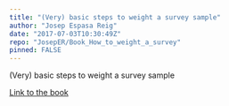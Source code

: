 ```yaml
---
title: "(Very) basic steps to weight a survey sample"
author: "Josep Espasa Reig"
date: "2017-07-03T10:30:49Z"
repo: "JosepER/Book_How_to_weight_a_survey"
pinned: FALSE
---
```


(Very) basic steps to weight a survey sample

[Link to the book](https://bookdown.org/jespasareig/Book_How_to_weight_a_survey/)
